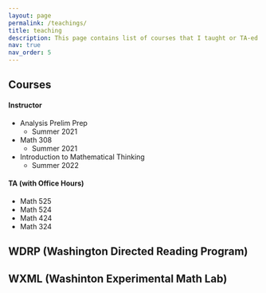 ```yaml
---
layout: page
permalink: /teachings/
title: teaching
description: This page contains list of courses that I taught or TA-ed. It also lists WDRP projects and WXML projects that I mentored.
nav: true
nav_order: 5
---
```


## Courses
#### Instructor
- Analysis Prelim Prep
	- Summer 2021
- Math 308
	- Summer 2021
- Introduction to Mathematical Thinking
	- Summer 2022
#### TA (with Office Hours)
- Math 525
- Math 524
- Math 424
- Math 324

## WDRP (Washington Directed Reading Program)

## WXML (Washinton Experimental Math Lab)





